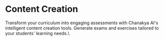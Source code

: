 # Content Creation

Transform your curriculum into engaging assessments with Chanakya AI's intelligent content creation tools. Generate exams and exercises tailored to your students' learning needs.\


<figure><img src="../../.gitbook/assets/Screenshot 2025-08-21 at 10.43.38 PM.png" alt=""><figcaption></figcaption></figure>
